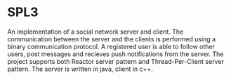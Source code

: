 # SPL3


An implementation of a social network server and client.
The communication between the server and the clients is performed using a binary
communication protocol. A registered user is able to follow other users, post
messages and recieves push notifications from the server. The project supports both Reactor server pattern and Thread-Per-Client server pattern.
The server is written in java, client in c++.
